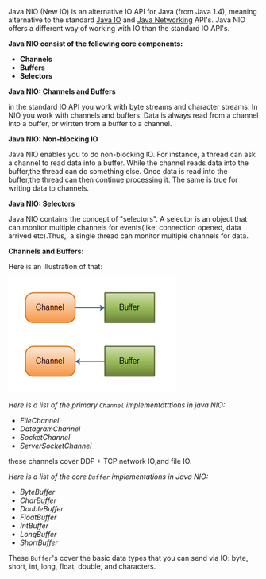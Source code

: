 Java NIO \(New IO\) is an alternative IO API for Java \(from Java 1.4\), meaning alternative to the standard [Java IO](http://tutorials.jenkov.com/java-io/index.html) and [Java Networking](http://tutorials.jenkov.com/java-networking/index.html) API's. Java NIO offers a different way of working with IO than the standard IO API's.

**Java NIO consist of the following core components:**

* **Channels**
* **Buffers**
* **Selectors**

**Java NIO: Channels and Buffers**

in the standard IO API you work with byte streams and character streams. In NIO you work with channels and buffers. Data is always read from a channel into a buffer, or wirtten from a buffer to a channel.

**Java NIO: Non-blocking IO**

Java NIO enables you to do non-blocking IO. For instance, a thread can ask a channel to read data into a buffer. While the channel   reads data into the buffer,the thread can do something else. Once data is read into the buffer,the thread can then continue processing it. The same is true for writing data to channels.

**Java NIO: Selectors**

Java NIO contains the concept of "selectors". A selector is an object that can monitor multiple channels for events\(like: connection opened, data arrived etc\).Thus,, a single thread can monitor multiple channels for data.

**Channels and  Buffers:**

Here is an illustration of that:

![](/assets/nio_channels_buffers.png)

_Here is a list of the primary _`Channel`_ implementatttions in java NIO:_

* _FileChannel_
* _DatagramChannel_
* _SocketChannel_
* _ServerSocketChannel_

these channels cover DDP + TCP network IO,and file IO.

_Here is a list of the core `Buffer` implementations in Java NIO:_

* _ByteBuffer_
* _CharBuffer_
* _DoubleBuffer_
* _FloatBuffer_
* _IntBuffer_
* _LongBuffer_
* _ShortBuffer_

These `Buffer`'s cover the basic data types that you can send via IO: byte, short, int, long, float, double, and characters.

